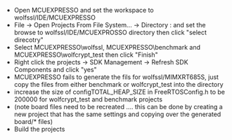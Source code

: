 
- Open MCUEXPRESSO and set the workspace to wolfssl/IDE/MCUEXPRESSO
- File -> Open Projects From File System... -> Directory : and set the browse to wolfssl/IDE/MCUEXPROSSO directory then click "select direcotry"
- Select MCUEXPRESSO\wolfssl, MCUEXPRESSO\benchmark and MCUEXPRESSO\wolfcrypt_test then click "Finish"
- Right click the projects -> SDK Management -> Refresh SDK Components and click "yes"
- MCUEXPRESSO fails to generate the fils for wolfssl/MIMXRT685S, just copy the files from either benchmark or wolfcrypt_test into the directory
- increase the size of configTOTAL_HEAP_SIZE in FreeRTOSConfig.h to be 200000 for wolfcrypt_test and benchmark projects
- (note board files need to be recreated .... this can be done by creating a new project that has the same settings and copying over the generated board/* files)
- Build the projects

